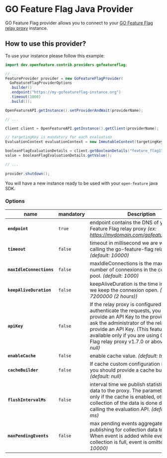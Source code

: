 # GO Feature Flag Java Provider

GO Feature Flag provider allows you to connect to your [GO Feature Flag relay proxy](https://gofeatureflag.org) instance.

## How to use this provider?

To use your instance please follow this example:

```java
import dev.openfeature.contrib.providers.gofeatureflag;

// ...
FeatureProvider provider = new GoFeatureFlagProvider(
  GoFeatureFlagProviderOptions
  .builder()
  .endpoint("https://my-gofeatureflag-instance.org")
  .timeout(1000)
  .build());

OpenFeatureAPI.getInstance().setProviderAndWait(providerName);

// ...

Client client = OpenFeatureAPI.getInstance().getClient(providerName);

// targetingKey is mandatory for each evaluation
EvaluationContext evaluationContext = new ImmutableContext(targetingKey);

booleanFlagEvaluationDetails = client.getBooleanDetails("feature_flag1", false, evaluationContext);
value = booleanFlagEvaluationDetails.getValue();

// ...
        
provider.shutdown();
```

You will have a new instance ready to be used with your `open-feature` java SDK.

### Options

| name                     | mandatory | Description                                                                                                                                                                                                                                                                                           |
|--------------------------|-----------|-------------------------------------------------------------------------------------------------------------------------------------------------------------------------------------------------------------------------------------------------------------------------------------------------------|
| **`endpoint`**           | `true`    | endpoint contains the DNS of your GO Feature Flag relay proxy _(ex: https://mydomain.com/gofeatureflagproxy/)_                                                                                                                                                                                        |
| **`timeout`**            | `false`   | timeout in millisecond we are waiting when calling the go-feature-flag relay proxy API. _(default: 10000)_                                                                                                                                                                                            |
| **`maxIdleConnections`** | `false`   | maxIdleConnections is the maximum number of connexions in the connexion pool. _(default: 1000)_                                                                                                                                                                                                       |
| **`keepAliveDuration`**  | `false`   | keepAliveDuration is the time in millisecond we keep the connexion open. _(default: 7200000 (2 hours))_                                                                                                                                                                                               |
| **`apiKey`**             | `false`   | If the relay proxy is configured to authenticate the requests, you should provide an API Key to the provider. Please ask the administrator of the relay proxy to provide an API Key. (This feature is available only if you are using GO Feature Flag relay proxy v1.7.0 or above). _(default: null)_ |
| **`enableCache`**        | `false`   | enable cache value. _(default: true)_                                                                                                                                                                                                                                                                 |
| **`cacheBuilder`**       | `false`   | If cache custom configuration is wanted, you should provide a cache builder. _(default: null)_                                                                                                                                                                                                        |
| **`flushIntervalMs`**    | `false`   | interval time we publish statistics collection data to the proxy. The parameter is used only if the cache is enabled, otherwise the collection of the data is done directly when calling the evaluation API. _(default: 1000 ms)_                                                                     |
| **`maxPendingEvents`**   | `false`   | max pending events aggregated before publishing for collection data to the proxy. When event is added while events collection is full, event is omitted. _(default: 10000)_                                                                                                                           | 
